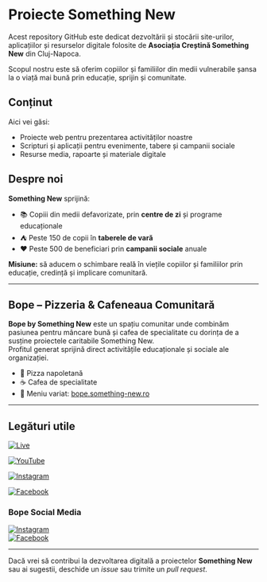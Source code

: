 # Proiecte Something New

Acest repository GitHub este dedicat dezvoltării și stocării site-urilor, aplicațiilor și resurselor digitale folosite de **Asociația Creștină Something New** din Cluj-Napoca. 

Scopul nostru este să oferim copiilor și familiilor din medii vulnerabile șansa la o viață mai bună prin educație, sprijin și comunitate.

## Conținut

Aici vei găsi:
- Proiecte web pentru prezentarea activităților noastre
- Scripturi și aplicații pentru evenimente, tabere și campanii sociale
- Resurse media, rapoarte și materiale digitale

## Despre noi

**Something New** sprijină:
- 📚 Copiii din medii defavorizate, prin **centre de zi** și programe educaționale  
- ⛺ Peste 150 de copii în **taberele de vară**  
- ❤️ Peste 500 de beneficiari prin **campanii sociale** anuale  

**Misiune:** să aducem o schimbare reală în viețile copiilor și familiilor prin educație, credință și implicare comunitară.  

---

## Bope – Pizzeria & Cafeneaua Comunitară

**Bope by Something New** este un spațiu comunitar unde combinăm pasiunea pentru mâncare bună și cafea de specialitate cu dorința de a susține proiectele caritabile Something New.  
Profitul generat sprijină direct activitățile educaționale și sociale ale organizației.

- 🍕 Pizza napoletană  
- ☕ Cafea de specialitate  
- 🥗 Meniu variat: [bope.something-new.ro](https://bope.something-new.ro)  

---

## Legături utile

[![Live](https://img.shields.io/badge/Site-something--new.ro-brightgreen?style=for-the-badge)](https://something-new.ro)

[![YouTube](https://img.shields.io/badge/YouTube-%23FF0000.svg?style=for-the-badge&logo=YouTube&logoColor=white)](https://www.youtube.com/@somethingnewcluj)

[![Instagram](https://img.shields.io/badge/Instagram-%23E4405F.svg?style=for-the-badge&logo=Instagram&logoColor=white)](https://www.instagram.com/somethingnewcluj/)

[![Facebook](https://img.shields.io/badge/Facebook-%231877F2.svg?style=for-the-badge&logo=Facebook&logoColor=white)](https://www.facebook.com/organizatiacrestina.cevanou)

### Bope Social Media
[![Instagram](https://img.shields.io/badge/Instagram%20Bope-%23E4405F.svg?style=for-the-badge&logo=Instagram&logoColor=white)](https://www.instagram.com/bope.coffee/)  
[![Facebook](https://img.shields.io/badge/Facebook%20Bope-%231877F2.svg?style=for-the-badge&logo=Facebook&logoColor=white)](https://www.facebook.com/UsbornebySomethingNew)

---

Dacă vrei să contribui la dezvoltarea digitală a proiectelor **Something New** sau ai sugestii, deschide un *issue* sau trimite un *pull request*.
